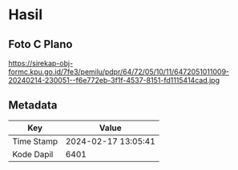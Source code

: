 # Hasil

## Foto C Plano

https://sirekap-obj-formc.kpu.go.id/7fe3/pemilu/pdpr/64/72/05/10/11/6472051011009-20240214-230051--f6e772eb-3f1f-4537-8151-fd1115414cad.jpg


## Metadata

| Key        | Value               |
| ---------- | ------------------- |
| Time Stamp | 2024-02-17 13:05:41 |
| Kode Dapil | 6401                |



